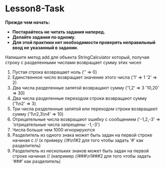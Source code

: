 # Lesson8-Task

**Прежде чем начать:**
- **Постарайтесь не читать задания наперед.**
- **Делайте задания по одному.**
- **Для этой практики нет необходимости проверять неправильный ввод не указанный в задании.**

Напишите метод add для объекта StringCalculator который, получая строку с разделенными числами возвращает сумму этих чисел
1. Пустая строка возвращает ноль ('' => 0)
1. Единственное число возвращает значение этого числа ('1' => 1 '2' => 2)
1. Два числа разделенные запятой возвращают сумму ('1,2' => 3 '10,20' => 30)
1. Два числа разделенные переходом строки возвращают сумму ('1\n2' => 3)
1. Три числа разделенные запятой или переходом строки возвращают сумму ('1\n2,3\n4' => 10)
1. Отрицательные числа возвращают ошибку с сообщением ('-1,2,-3' => 'отрицательные числа запрещены: -1,-3')
1. Числа больше чем 1000 игнорируются
1. Разделитель из одного знака может быть задан на первой строке начиная с // (к примеру //#\n1#2 для того чтобы задать ‘#’ как разделитель)
1. Разделитель из нескольких знаков может быть задан на первой строке начиная // (например //###\n1###2 для того чтобы задать ‘###’ как разделитель)
